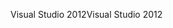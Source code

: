<span data-ttu-id="6c8a2-101">Visual Studio 2012</span><span class="sxs-lookup"><span data-stu-id="6c8a2-101">Visual Studio 2012</span></span>